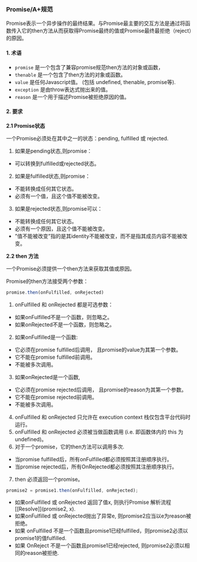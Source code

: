 ### Promise/A+规范

Promise表示一个异步操作的最终结果。与Promise最主要的交互方法是通过将函数传入它的then方法从而获取得Promise最终的值或Promise最终最拒绝（reject）的原因。

#### 1. 术语

- `promise` 是一个包含了兼容promise规范then方法的对象或函数，
- `thenable` 是一个包含了then方法的对象或函数。
- `value` 是任何Javascript值。 (包括 undefined, thenable, promise等).
- `exception` 是由throw表达式抛出来的值。
- `reason` 是一个用于描述Promise被拒绝原因的值。

#### 2. 要求

**2.1 Promise状态**

一个Promise必须处在其中之一的状态：pending, fulfilled 或 rejected.

1. 如果是pending状态,则promise：
  - 可以转换到fulfilled或rejected状态。
2. 如果是fulfilled状态,则promise：
  - 不能转换成任何其它状态。
  - 必须有一个值，且这个值不能被改变。
3. 如果是rejected状态,则promise可以：
  - 不能转换成任何其它状态。
  - 必须有一个原因，且这个值不能被改变。
  - ”值不能被改变”指的是其identity不能被改变，而不是指其成员内容不能被改变。

**2.2 then 方法**

一个Promise必须提供一个then方法来获取其值或原因。

Promise的then方法接受两个参数：

```javascript
promise.then(onFulfilled, onRejected)
```

1. onFulfilled 和 onRejected 都是可选参数：
  - 如果onFulfilled不是一个函数，则忽略之。
  - 如果onRejected不是一个函数，则忽略之。
2. 如果onFulfilled是一个函数:
  - 它必须在promise fulfilled后调用， 且promise的value为其第一个参数。
  - 它不能在promise fulfilled前调用。
  - 不能被多次调用。
3. 如果onRejected是一个函数,
  - 它必须在promise rejected后调用， 且promise的reason为其第一个参数。
  - 它不能在promise rejected前调用。
  - 不能被多次调用。
4. onFulfilled 和 onRejected 只允许在 execution context 栈仅包含平台代码时运行。
5. onFulfilled 和 onRejected 必须被当做函数调用 (i.e. 即函数体内的 this 为undefined)。
6. 对于一个promise，它的then方法可以调用多次.
  - 当promise fulfilled后，所有onFulfilled都必须按照其注册顺序执行。
  - 当promise rejected后，所有OnRejected都必须按照其注册顺序执行。
7. then 必须返回一个promise。

```javascript
promise2 = promise1.then(onFulfilled, onRejected);
``` 

  - 如果onFulfilled 或 onRejected 返回了值x, 则执行Promise 解析流程[[Resolve]](promise2, x).
  - 如果onFulfilled 或 onRejected抛出了异常e, 则promise2应当以e为reason被拒绝。
  - 如果 onFulfilled 不是一个函数且promise1已经fulfilled，则promise2必须以promise1的值fulfilled.
  - 如果 OnReject 不是一个函数且promise1已经rejected, 则promise2必须以相同的reason被拒绝.
  